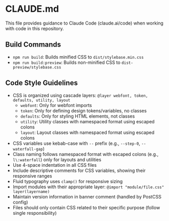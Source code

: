 # CLAUDE.md

This file provides guidance to Claude Code (claude.ai/code) when working with code in this repository.

## Build Commands
- `npm run build`: Builds minified CSS to `dist/stylebase.min.css`
- `npm run build:preview`: Builds non-minified CSS to `dist-preview/stylebase.css`

## Code Style Guidelines
- CSS is organized using cascade layers: `@layer webfont, token, defaults, utility, layout`
  - `webfont`: Only for webfont imports
  - `token`: Only for defining design tokens/variables, no classes
  - `defaults`: Only for styling HTML elements, not classes
  - `utility`: Utility classes with namespaced format using escaped colons
  - `layout`: Layout classes with namespaced format using escaped colons
- CSS variables use kebab-case with `--` prefix (e.g., `--step-0`, `--waterfall-gap`)
- Class naming follows namespaced format with escaped colons (e.g., `l\:waterfall`) only for layouts and utilities
- Use 4-space indentation in all CSS files
- Include descriptive comments for CSS variables, showing their responsive ranges
- Fluid typography uses `clamp()` for responsive sizing
- Import modules with their appropriate layer: `@import "module/file.css" layer(layername)`
- Maintain version information in banner comment (handled by PostCSS config)
- Files should only contain CSS related to their specific purpose (follow single responsibility)
